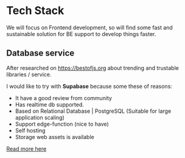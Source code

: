 # Tech Stack

We will focus on Frontend development, so will find some fast and sustainable solution for BE support to develop things faster.

## Database service

After researched on https://bestofjs.org about trending and trustable libraries / service.

I would like to try with **Supabase** because some these of reasons:

- It have a good review from community
- Has realtime db supported.
- Based on Relational Database | PostgreSQL (Suitable for large application scaling)
- Support edge-function (nice to have)
- Self hosting
- Storage web assets is available

[Read more here](https://supabase.com/)
